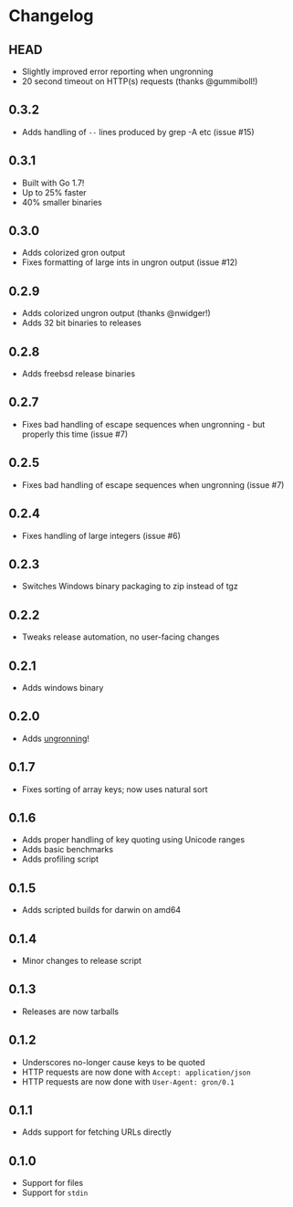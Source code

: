 # Changelog

## HEAD
- Slightly improved error reporting when ungronning
- 20 second timeout on HTTP(s) requests (thanks @gummiboll!)

## 0.3.2
- Adds handling of `--` lines produced by grep -A etc (issue #15)

## 0.3.1
- Built with Go 1.7!
- Up to 25% faster
- 40% smaller binaries

## 0.3.0
- Adds colorized gron output
- Fixes formatting of large ints in ungron output (issue #12)

## 0.2.9
- Adds colorized ungron output (thanks @nwidger!)
- Adds 32 bit binaries to releases

## 0.2.8
- Adds freebsd release binaries

## 0.2.7
- Fixes bad handling of escape sequences when ungronning - but properly this time (issue #7)

## 0.2.5
- Fixes bad handling of escape sequences when ungronning (issue #7)

## 0.2.4
- Fixes handling of large integers (issue #6)

## 0.2.3
- Switches Windows binary packaging to zip instead of tgz

## 0.2.2
- Tweaks release automation, no user-facing changes

## 0.2.1
- Adds windows binary

## 0.2.0
- Adds [ungronning](README.mkd#ungronning)!

## 0.1.7
- Fixes sorting of array keys; now uses natural sort

## 0.1.6
- Adds proper handling of key quoting using Unicode ranges
- Adds basic benchmarks
- Adds profiling script

## 0.1.5
- Adds scripted builds for darwin on amd64

## 0.1.4
- Minor changes to release script

## 0.1.3
- Releases are now tarballs

## 0.1.2
- Underscores no-longer cause keys to be quoted
- HTTP requests are now done with `Accept: application/json`
- HTTP requests are now done with `User-Agent: gron/0.1`

## 0.1.1
- Adds support for fetching URLs directly

## 0.1.0
- Support for files
- Support for `stdin`

